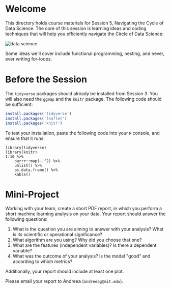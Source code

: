 
# Welcome 

This directory holds course materials for Session 5, Navigating the Cycle of Data Science. The core of this session is learning ideas and coding techniques that will help you efficiently navigate the Circle of Data Science: 

![data science](https://ismayc.github.io/moderndiver-book/images/tidy1.png)

Some ideas we'll cover include functional programming, nesting, and never, ever writing for-loops. 

# Before the Session

The `tidyverse` packages should already be installed from Session 3. You will also need the `ggmap` and the `knitr` package. The following code should be sufficient: 

```r
install.packages('tidyverse')
install.packages('leaflet')
install.packages('knitr')
```

To test your installation, paste the following code into your `R` console, and ensure that it runs. 

```{r}
library(tidyverse)
library(knitr)
1:10 %>% 
	purrr::map(~.^2) %>% 
	unlist() %>% 
	as.data.frame() %>% 
	kable()
```

# Mini-Project

Working with your team, create a short PDF report, in which you perform a short machine learning analysis on your data. Your report should answer the following questions: 

1. What is the question you are aiming to answer with your analysis? What is its scientific or operational significance? 
2. What algorithm are you using? Why did you choose that one? 
3. What are the features (independent variables)? Is there a dependent variable? 
4. What was the outcome of your analysis? Is the model "good" and according to which metrics? 

Additionally, your report should include at least one plot. 

Please email your report to Andreea (`andreeag@mit.edu`).



